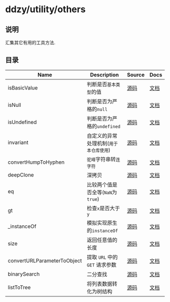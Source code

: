 # ddzy/utility/others

## 说明

汇集其它有用的工具方法.

## 目录

| Name                        | Description                            | Source                                         | Docs                                                                                                       |
| --------------------------- | -------------------------------------- | ---------------------------------------------- | ---------------------------------------------------------------------------------------------------------- |
| isBasicValue                | 判断是否`基本类型`的值                 | [源码](./isBasicValue/index.ts)                | [文档](https://ddzy.gitbook.io/ts-utility-plugins-docs/utility/utility-others/isbasicvalue)                |
| isNull                      | 判断是否为严格的`null`                 | [源码](./isNull/index.ts)                      | [文档](https://ddzy.gitbook.io/ts-utility-plugins-docs/utility/utility-others/isnull)                      |
| isUndefined                 | 判断是否为严格的`undefined`            | [源码](./isUndefined/index.ts)                 | [文档](https://ddzy.gitbook.io/ts-utility-plugins-docs/utility/utility-others/isundefined)                 |
| invariant                   | 自定义的异常处理机制(`用于本仓库使用`) | [源码](./invariant/index.ts)                   | [文档](https://ddzy.gitbook.io/ts-utility-plugins-docs/utility/utility-others/invariant)                   |
| convertHumpToHyphen         | `驼峰`字符串转`连字符`                 | [源码](./convertHumpToHyphen/index.ts)         | [文档](https://ddzy.gitbook.io/ts-utility-plugins-docs/utility/utility-others/converthumptohyphen)         |
| deepClone                   | 深拷贝                                 | [源码](./deepClone/index.ts)                   | [文档](https://ddzy.gitbook.io/ts-utility-plugins-docs/utility/utility-others/deepclone)                   |
| eq                          | 比较两个值是否全等(`NaN`为`true`)      | [源码](./eq/index.ts)                          | [文档](https://ddzy.gitbook.io/ts-utility-plugins-docs/utility/utility-others/eq)                          |
| gt                          | 检查`x`是否大于`y`                     | [源码](./gt/index.ts)                          | [文档](https://ddzy.gitbook.io/ts-utility-plugins-docs/utility/utility-others/gt)                          |
| _instanceOf                 | 模拟实现原生的`instanceOf`             | [源码](./_instanceOf/index.ts)                 | [文档](https://ddzy.gitbook.io/ts-utility-plugins-docs/utility/utility-others/_instanceOf)                 |
| size                        | 返回任意值的长度                       | [源码](./size/index.ts)                        | [文档](https://ddzy.gitbook.io/ts-utility-plugins-docs/utility/utility-others/sizes)                       |
| convertURLParameterToObject | 提取 `URL` 中的 `GET` 请求参数         | [源码](./convertURLParameterToObject/index.ts) | [文档](https://ddzy.gitbook.io/ts-utility-plugins-docs/utility/utility-others/convertURLParameterToObject) |
| binarySearch                | 二分查找                               | [源码](./binarySearch/index.ts)                | [文档](https://ddzy.gitbook.io/ts-utility-plugins-docs/utility/utility-others/binarySearch)                |
| listToTree                  | 将列表数据转化为树结构                 | [源码](./listToTree/index.ts)                  | [文档](https://ddzy.gitbook.io/ts-utility-plugins-docs/utility/utility-others/listToTree)                  |